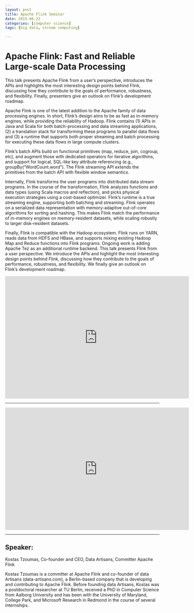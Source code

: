 ```yaml
---
layout: post
title: Apache Flink Seminar
date: 2015-06-22
categories: [computer science]
tags: [big data, stream computing]

---
```



# Apache Flink: Fast and Reliable Large-scale Data Processing 

This talk presents Apache Flink from a user’s perspective, introduces the APIs and highlights the most interesting design points behind Flink, discussing how they contribute to the goals of performance, robustness, and flexibility. Finally, presenters give an outlook on Flink’s development roadmap.

Apache Flink is one of the latest addition to the Apache family of data processing engines. In short, Flink’s design aims to be as fast as in-memory engines, while providing the reliability of Hadoop. Flink contains (1) APIs in Java and Scala for both batch-processing and data streaming applications, (2) a translation stack for transforming these programs to parallel data flows and (3) a runtime that supports both proper streaming and batch processing for executing these data flows in large compute clusters.

Flink’s batch APIs build on functional primitives (map, reduce, join, cogroup, etc), and augment those with dedicated operators for iterative algorithms, and support for logical, SQL-like key attribute referencing (e.g., groupBy(“WordCount.word”). The Flink streaming API extends the primitives from the batch API with flexible window semantics.

Internally, Flink transforms the user programs into distributed data stream programs. In the course of the transformation, Flink analyzes functions and data types (using Scala macros and reflection), and picks physical execution strategies using a cost-based optimizer. Flink’s runtime is a true streaming engine, supporting both batching and streaming. Flink operates on a serialized data representation with memory-adaptive out-of-core algorithms for sorting and hashing. This makes Flink match the performance of in-memory engines on memory-resident datasets, while scaling robustly to larger disk-resident datasets.

Finally, Flink is compatible with the Hadoop ecosystem. Flink runs on YARN, reads data from HDFS and HBase, and supports mixing existing Hadoop Map and Reduce functions into Flink programs. Ongoing work is adding Apache Tez as an additional runtime backend.
This talk presents Flink from a user perspective. We introduce the APIs and highlight the most interesting design points behind Flink, discussing how they contribute to the goals of performance, robustness, and flexibility. We finally give an outlook on Flink’s development roadmap. 

<iframe width="600" height="400" src="https://www.youtube.com/embed/i_anvNqGbXE" frameborder="0" allowfullscreen></iframe>

---

<iframe width="600" height="400" src="https://www.youtube.com/embed/CX1z6YePLGA" frameborder="0" allowfullscreen></iframe>

---

## Speaker:

Kostas Tzoumas, Co-founder and CEO, Data Artisans, Committer Apache Flink

Kostas Tzoumas is a committer at Apache Flink and co-founder of data Artisans (data-artisans.com), a Berlin-based company that is developing and contributing to Apache Flink. Before founding data Artisans, Kostas was a postdoctoral researcher at TU Berlin, received a PhD in Computer Science from Aalborg University and has been with the University of Maryland, College Park, and Microsoft Research in Redmond in the course of several internships.